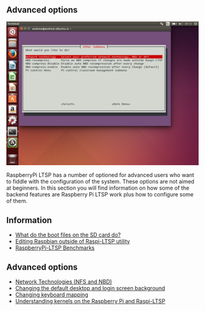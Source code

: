 Advanced options
-----------------------------

![](../images/other-1.jpeg)  

RaspberryPi LTSP has a number of optioned for advanced users who want to fiddle with the configuration of the system.
These options are not aimed at beginners.
In this section you will find information on how some of the backend features
are Raspberry Pi LTSP work plus how to configure some of them.

Information
------
- [What do the boot files on the SD card do?](boot-files.md)
- [Editing Raspbian outside of Raspi-LTSP utility](editing-outside.md)
- [RaspberryPi-LTSP Benchmarks](benchmarks.md)

Advanced options
-----
- [Network Technologies (NFS and NBD)](network-technologies.md)
- [Changing the default desktop and login screen background](change-background.md)
- [Changing keyboard mapping](keyboard-layout.md)
- [Understanding kernels on the Raspberry Pi and Raspi-LTSP](kernels.md)
